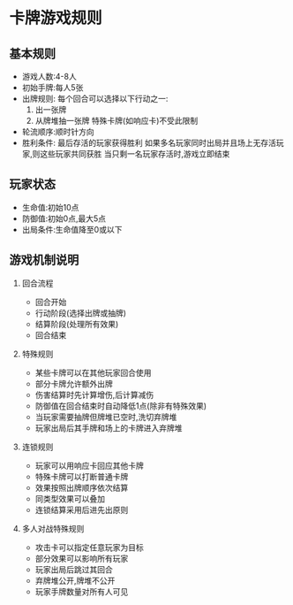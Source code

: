 # 卡牌游戏规则

## 基本规则

- 游戏人数:4-8人
- 初始手牌:每人5张
- 出牌规则:
   每个回合可以选择以下行动之一:
    1. 出一张牌
    2. 从牌堆抽一张牌
   特殊卡牌(如响应卡)不受此限制
- 轮流顺序:顺时针方向
- 胜利条件:
   最后存活的玩家获得胜利
   如果多名玩家同时出局并且场上无存活玩家,则这些玩家共同获胜
   当只剩一名玩家存活时,游戏立即结束

## 玩家状态

- 生命值:初始10点
- 防御值:初始0点,最大5点
- 出局条件:生命值降至0或以下

## 游戏机制说明

1. 回合流程
   - 回合开始
   - 行动阶段(选择出牌或抽牌)
   - 结算阶段(处理所有效果)
   - 回合结束

2. 特殊规则
   - 某些卡牌可以在其他玩家回合使用
   - 部分卡牌允许额外出牌
   - 伤害结算时先计算增伤,后计算减伤
   - 防御值在回合结束时自动降低1点(除非有特殊效果)
   - 当玩家需要抽牌但牌堆已空时,洗切弃牌堆
   - 玩家出局后其手牌和场上的卡牌进入弃牌堆

3. 连锁规则
   - 玩家可以用响应卡回应其他卡牌
   - 特殊卡牌可以打断普通卡牌
   - 效果按照出牌顺序依次结算
   - 同类型效果可以叠加
   - 连锁结算采用后进先出原则

4. 多人对战特殊规则
   - 攻击卡可以指定任意玩家为目标
   - 部分效果可以影响所有玩家
   - 玩家出局后跳过其回合
   - 弃牌堆公开,牌堆不公开
   - 玩家手牌数量对所有人可见
